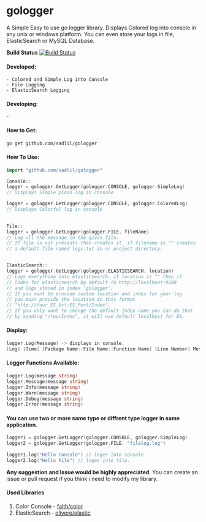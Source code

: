 # gologger

A Simple Easy to use go logger library.  Displays Colored log into console in any unix or windows platform.
You can even store your logs in file, ElasticSearch or MySQL Database.


**Build Status** 
[![Build Status](https://travis-ci.org/sadlil/gologger.svg)](https://travis-ci.org/sadlil/gologger)

#### Developed:

    - Colored and Simple Log into Console
    - File Logging
    - ElasticSearch Logging
    
#### Developing:

    - 
    
#### How to Get:
``` sh
go get github.com/sadlil/gologger
```
#### How To Use:
``` go
import "github.com/sadlil/gologger"

Console::
logger = gologger.GetLogger(gologger.CONSOLE, gologger.SimpleLog) 
// Displays Simple plain log in console

logger = gologger.GetLogger(gologger.CONSOLE, gologger.ColoredLog) 
// Displays Colorful log in console

 
File::
logger = gologger.GetLogger(gologger.FILE, fileName) 
// Log all the message in the given file.
// If file is not presents then creates it. if filename is "" creates 
// a default file named logs.txt in ur project directory.


ElasticSearch::
logger = gologger.GetLogger(gologger.ELASTICSEARCH, location)
// Logs everything into elasticsearch. if location is "" then it 
// looks for elasticsearch by default in http://localhost:9200 
// and logs stored in index 'gologger'.
// If you want to provide custom location and index for your log 
// you must provide the location in this format 
// "http://Your_ES_Url:ES_Port/Index", 
// If you only want to change the default index name you can do that 
// by sending "/YourIndex", it will use default localhost for ES.
```
#### Display:
``` go
logger.Log(Message) -> displays in console.
[Log] [Time] [Package Name::File Name::Function Name] [Line Number] Message
```    
#### Logger Functions Available:
``` go
logger.Log(message string)
logger.Message(message string)
logger.Info(message string)
logger.Warn(message string)
logger.Debug(message string)
logger.Error(message string)
```
#### You can use two or more same type or diffrent type logger in same application. 
``` go
logger1 = gologger.GetLogger(gologger.CONSOLE, gologger.SimpleLog)
logger2 = gologger.GetLogger(gologger.FILE, "filelog.log")
    
logger1.log("Hello Console") // loges into console.
logger2.log("Hello File") // loges into file.
```


  **Any suggestion and Issue would be highly appreciated**. You can create an issue or pull request
  if you think i need to modify my library.


#### Used Libraries
1. Color Console - [faith/color](https://github.com/fatih/color)
2. ElasticSearch - [olivere/elastic](https://github.com/olivere/elastic)


